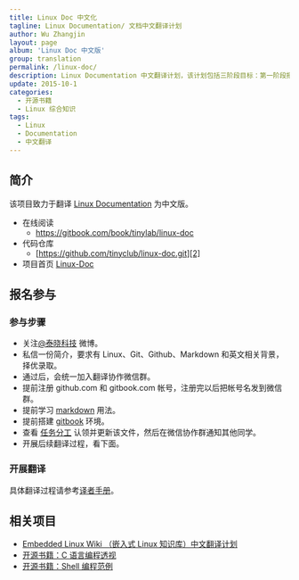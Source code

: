 ```yaml
---
title: Linux Doc 中文化
tagline: Linux Documentation/ 文档中文翻译计划
author: Wu Zhangjin
layout: page
album: 'Linux Doc 中文版'
group: translation
permalink: /linux-doc/
description: Linux Documentation 中文翻译计划，该计划包括三阶段目标：第一阶段把原有的中文文档转成 Markdown 并导入；第二阶段翻译余下的部分；第三阶段，持续维护和更新
update: 2015-10-1
categories:
  - 开源书籍
  - Linux 综合知识
tags:
  - Linux
  - Documentation
  - 中文翻译
---
```


## 简介

该项目致力于翻译 [Linux Documentation][1] 为中文版。

* 在线阅读
  * <https://gitbook.com/book/tinylab/linux-doc>
* 代码仓库
  * [https://github.com/tinyclub/linux-doc.git][2]
* 项目首页
  [Linux-Doc](/linux-doc/)

## 报名参与

### 参与步骤

  * 关注[@泰晓科技][3] 微博。
  * 私信一份简介，要求有 Linux、Git、Github、Markdown 和英文相关背景，择优录取。
  * 通过后，会统一加入翻译协作微信群。
  * 提前注册 github.com 和 gitbook.com 帐号，注册完以后把帐号名发到微信群。
  * 提前学习 [markdown][4] 用法。
  * 提前搭建 [gitbook][5] 环境。
  * 查看 [任务分工][6] 认领并更新该文件，然后在微信协作群通知其他同学。
  * 开展后续翻译过程，看下面。

### 开展翻译

具体翻译过程请参考[译者手册][7]。

## 相关项目

  * [Embedded Linux Wiki （嵌入式 Linux 知识库）中文翻译计划][8]
  * [开源书籍：C 语言编程透视][9]
  * [开源书籍：Shell 编程范例][10]




 [1]: http://www.kernel.org/doc/Documentation
 [2]: https://github.com/tinyclub/linux-doc
 [3]: http://weibo.com/tinylaborg
 [4]: http://help.gitbook.com/format/markdown.html
 [5]: /docker-quick-start-docker-gitbook-writing-a-book/
 [6]: http://tinylab.gitbooks.io/linux-doc/content/zh-cn/doc/PLAN.html
 [7]: http://tinylab.gitbooks.io/linux-doc/content/zh-cn/doc/index.html
 [8]: https://gitbook.com/book/tinylab/elinux/
 [9]: https://gitbook.com/book/tinylab/cbook/
 [10]: https://gitbook.com/book/tinylab/shellbook/
